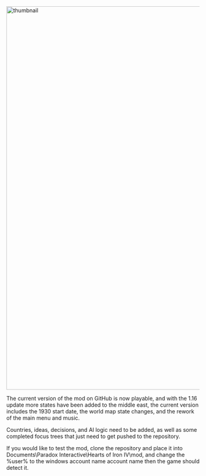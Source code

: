 <img width="1000" height="1000" alt="thumbnail" src="https://github.com/user-attachments/assets/77f88783-2b8e-41a5-b57b-347f6d3685af" />


The current version of the mod on GitHub is now playable, and with the 1.16 update more states have been added to the middle east, the current version includes the 1930 start date, the world map state changes, and the rework of the main menu and music.


Countries, ideas, decisions, and AI logic need to be added, as well as some completed focus trees that just need to get pushed to the repository. 


If you would like to test the mod, clone the repository and place it into Documents\Paradox Interactive\Hearts of Iron IV\mod, and change the %user% to the windows account name account name then the game should detect it.

